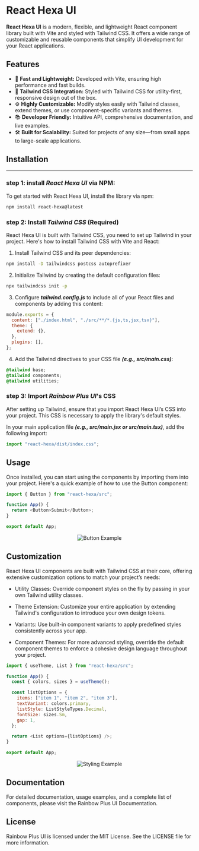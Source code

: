 # React Hexa UI

**React Hexa UI** is a modern, flexible, and lightweight React component library built with Vite and styled with Tailwind CSS. It offers a wide range of customizable and reusable components that simplify UI development for your React applications.

## Features

- 🚀 **Fast and Lightweight:** Developed with Vite, ensuring high performance and fast builds.
- 🎨 **Tailwind CSS Integration:** Styled with Tailwind CSS for utility-first, responsive design out of the box.
- ⚙️ **Highly Customizable:** Modify styles easily with Tailwind classes, extend themes, or use component-specific variants and themes.
- 📚 **Developer Friendly:** Intuitive API, comprehensive documentation, and live examples.
- 🛠️ **Built for Scalability:** Suited for projects of any size—from small apps to large-scale applications.

## Installation

<hr/>

### step 1: install **_React Hexa UI_** via **NPM**:

To get started with React Hexa UI, install the library via npm:

```bash
npm install react-hexa@latest
```

### step 2: Install **_Tailwind CSS_** **(Required)**

React Hexa UI is built with Tailwind CSS, you need to set up Tailwind in your project. Here's how to install Tailwind CSS with Vite and React:

1. Install Tailwind CSS and its peer dependencies:

```bash
npm install -D tailwindcss postcss autoprefixer
```

2. Initialize Tailwind by creating the default configuration files:

```bash
npx tailwindcss init -p
```

3. Configure **_tailwind.config.js_** to include all of your React files and components by adding this content:

```js
module.exports = {
  content: ["./index.html", "./src/**/*.{js,ts,jsx,tsx}"],
  theme: {
    extend: {},
  },
  plugins: [],
};
```

4. Add the Tailwind directives to your CSS file **_(e.g., src/main.css)_**:

```css
@tailwind base;
@tailwind components;
@tailwind utilities;
```

### step 3: Import **_Rainbow Plus UI_**'s CSS

After setting up Tailwind, ensure that you import React Hexa UI’s CSS into your project. This CSS is necessary to apply the library's default styles.

In your main application file **_(e.g., src/main.jsx or src/main.tsx)_**, add the following import:

```js
import "react-hexa/dist/index.css";
```

## Usage

Once installed, you can start using the components by importing them into your project. Here's a quick example of how to use the Button component:

```js
import { Button } from "react-hexa/src";

function App() {
  return <Button>Submit</Button>;
}

export default App;
```

<p align="center">
  <img src="https://i.postimg.cc/NfMx1YnL/btns.png" alt="Button Example">
</p>

## Customization

React Hexa UI components are built with Tailwind CSS at their core, offering extensive customization options to match your project’s needs:

- Utility Classes: Override component styles on the fly by passing in your own Tailwind utility classes.

- Theme Extension: Customize your entire application by extending Tailwind's configuration to introduce your own design tokens.

- Variants: Use built-in component variants to apply predefined styles consistently across your app.

- Component Themes: For more advanced styling, override the default component themes to enforce a cohesive design language throughout your project.

```js
import { useTheme, List } from "react-hexa/src";

function App() {
  const { colors, sizes } = useTheme();

  const listOptions = {
    items: ["item 1", "item 2", "item 3"],
    textVariant: colors.primary,
    listStyle: ListStyleTypes.Decimal,
    fontSize: sizes.Sm,
    gap: 1,
  };

  return <List options={listOptions} />;
}

export default App;
```

<p align="center">
  <img src="https://i.postimg.cc/3x0Cc1YT/list-light.png" alt="Styling Example">
</p>

## Documentation

For detailed documentation, usage examples, and a complete list of components, please visit the Rainbow Plus UI Documentation.

## License

Rainbow Plus UI is licensed under the MIT License. See the LICENSE file for more information.
